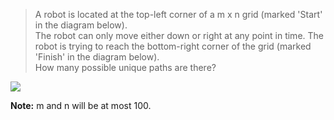 >A robot is located at the top-left corner of a m x n grid (marked 'Start' in the diagram below).  
The robot can only move either down or right at any point in time. The robot is trying to reach the bottom-right corner of the grid (marked 'Finish' in the diagram below).  
How many possible unique paths are there?


![](https://leetcode.com/static/images/problemset/robot_maze.png)

**Note:** m and n will be at most 100.